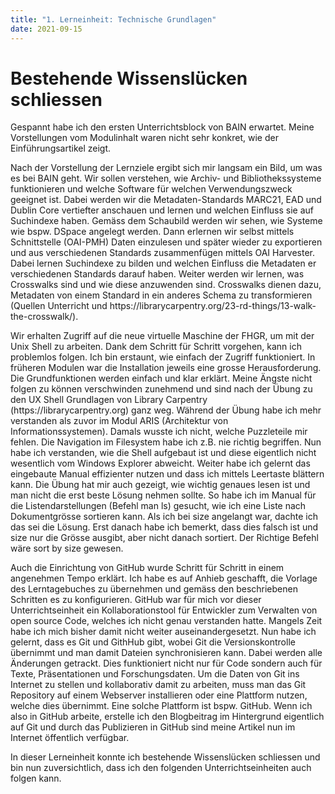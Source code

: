 ```yaml
---
title: "1. Lerneinheit: Technische Grundlagen"
date: 2021-09-15
---
```


<h1>Bestehende Wissenslücken schliessen</h1>

<p>Gespannt habe ich den ersten Unterrichtsblock von BAIN erwartet. Meine Vorstellungen vom Modulinhalt waren nicht sehr konkret, wie der Einführungsartikel zeigt. <br> </p>

<p>Nach der Vorstellung der Lernziele ergibt sich mir langsam ein Bild, um was es bei BAIN geht. Wir sollen verstehen, wie Archiv- und Bibliothekssysteme funktionieren und welche Software für welchen Verwendungszweck geeignet ist. Dabei werden wir die Metadaten-Standards MARC21, EAD und Dublin Core vertiefter anschauen und lernen und welchen Einfluss sie auf Suchindexe haben. Gemäss dem Schaubild werden wir sehen, wie Systeme wie bspw. DSpace angelegt werden. Dann erlernen wir selbst mittels Schnittstelle (OAI-PMH) Daten einzulesen und später wieder zu exportieren und aus verschiedenen Standards zusammenfügen mittels OAI Harvester. Dabei lernen Suchindexe zu bilden und welchen Einfluss die Metadaten er verschiedenen Standards darauf haben. Weiter werden wir lernen, was Crosswalks sind und wie diese anzuwenden sind. Crosswalks dienen dazu, Metadaten von einem Standard in ein anderes Schema zu transformieren (Quellen Unterricht und https://librarycarpentry.org/23-rd-things/13-walk-the-crosswalk/). <br> </p>

<p>Wir erhalten Zugriff auf die neue virtuelle Maschine der FHGR, um mit der Unix Shell zu arbeiten. Dank dem Schritt für Schritt vorgehen, kann ich problemlos folgen. Ich bin erstaunt, wie einfach der Zugriff funktioniert. In früheren Modulen war die Installation jeweils eine grosse Herausforderung. Die Grundfunktionen werden einfach und klar erklärt. Meine Ängste nicht folgen zu können verschwinden zunehmend und sind nach der Übung zu den UX Shell Grundlagen von Library Carpentry (https://librarycarpentry.org) ganz weg. Während der Übung habe ich mehr verstanden als zuvor im Modul ARIS (Architektur von Informationssystemen). Damals wusste ich nicht, welche Puzzleteile mir fehlen. Die Navigation im Filesystem habe ich z.B. nie richtig begriffen. Nun habe ich verstanden, wie die Shell aufgebaut ist und diese eigentlich nicht wesentlich vom Windows Explorer abweicht. Weiter habe ich gelernt das eingebaute Manual effizienter nutzen und dass ich mittels Leertaste blättern kann. Die Übung hat mir auch gezeigt, wie wichtig genaues lesen ist und man nicht die erst beste Lösung nehmen sollte. So habe ich im Manual für die Listendarstellungen (Befehl man ls) gesucht, wie ich eine Liste nach Dokumentgrösse sortieren kann. Als ich bei size angelangt war, dachte ich das sei die Lösung. Erst danach habe ich bemerkt, dass dies falsch ist und size nur die Grösse ausgibt, aber nicht danach sortiert. Der Richtige Befehl wäre sort by size gewesen. <br> </p>

<p>Auch die Einrichtung von GitHub wurde Schritt für Schritt in einem angenehmen Tempo erklärt. Ich habe es auf Anhieb geschafft, die Vorlage des Lerntagebuches zu übernehmen und gemäss den beschriebenen Schritten es zu konfigurieren. GitHub war für mich vor dieser Unterrichtseinheit ein Kollaborationstool für Entwickler zum Verwalten von open source Code, welches ich nicht genau verstanden hatte. Mangels Zeit habe ich mich bisher damit nicht weiter auseinandergesetzt. Nun habe ich gelernt, dass es Git und GithHub gibt, wobei Git die Versionskontrolle übernimmt und man damit Dateien synchronisieren kann. Dabei werden alle Änderungen getrackt. Dies funktioniert nicht nur für Code sondern auch für Texte, Präsentationen und Forschungsdaten. Um die Daten von Git ins Internet zu stellen und kollaborativ damit zu arbeiten, muss man das Git Repository auf einem Webserver installieren oder eine Plattform nutzen, welche dies übernimmt. Eine solche Plattform ist bspw. GitHub. Wenn ich also in GitHub arbeite, erstelle ich den Blogbeitrag im Hintergrund eigentlich auf Git und durch das Publizieren in GitHub sind meine Artikel nun im Internet öffentlich verfügbar.<br> </p>

<p>In dieser Lerneinheit konnte ich bestehende Wissenslücken schliessen und bin nun zuversichtlich, dass ich den folgenden Unterrichtseinheiten auch folgen kann. </p>

